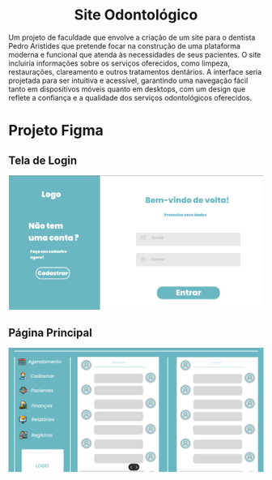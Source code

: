 <h1 align='center'>Site Odontológico</h1>

<p>Um projeto de faculdade que envolve a criação de um site para o dentista Pedro Aristides
que pretende focar na construção de uma plataforma moderna e funcional que atenda às necessidades
de seus pacientes. O site incluiria informações sobre os serviços oferecidos, como limpeza,
restaurações, clareamento e outros tratamentos dentários. A interface seria projetada para ser
intuitiva e acessível, garantindo uma navegação fácil tanto em dispositivos móveis quanto
em desktops, com um design que reflete a confiança e a qualidade dos serviços odontológicos oferecidos.</p>

<h1>Projeto Figma</h1>
<h2>Tela de Login</h2>
<img src="images/Login.png" alt="Imagem de Login">
<br>  
<h2>Página Principal</h2>
<img src="images/Principal.png" alt="Tela Principal">
<br>
